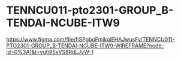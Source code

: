 # TENNCU011-pto2301-GROUP_B-TENDAI-NCUBE-ITW9
 https://www.figma.com/file/fiSPgboFmjkqjEHAJwusFv/TENNCU011-PTO2301-GROUP_B-TENDAI-NCUBE-ITW9-WIREFRAME?node-id=0%3A1&t=vufi95xVS8RdLJyW-1
